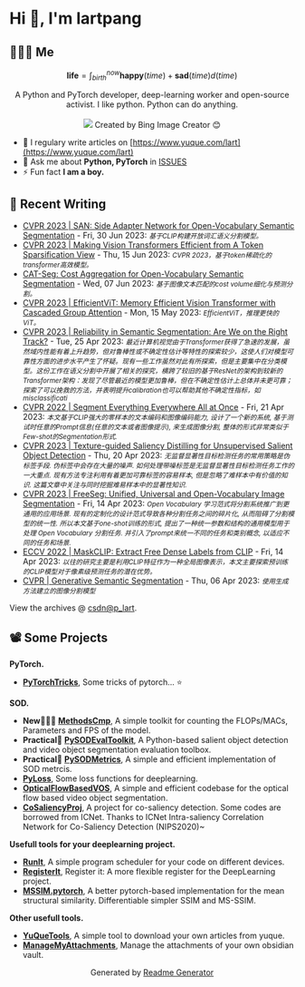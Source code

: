# Hi 👋, I'm lartpang

## 🧑‍🤝‍🧑 Me

$$
\textbf{life} = \int_{birth}^{now} \mathbf{happy}(time) + \mathbf{sad}(time) d(time)
$$

<p align="center">
  A Python and PyTorch developer, deep-learning worker and open-source activist. I like python. Python can do anything.<br /><br />   
  <img src="https://github.com/lartpang/lartpang/assets/26847524/f040fb47-f59c-4708-aacb-7ab4e7389bc3" />  
  Created by Bing Image Creator 😊
</p>

- 📝 I regulary write articles on [https://www.yuque.com/lart](https://www.yuque.com/lart)
- 💬 Ask me about **Python, PyTorch** in [ISSUES](https://github.com/lartpang/lartpang/issues)
- ⚡ Fun fact **I am a boy.**

## 📝 Recent Writing

<!-- writing starts -->
* [CVPR 2023 | SAN: Side Adapter Network for Open-Vocabulary Semantic Segmentation](https://blog.csdn.net/P_LarT/article/details/131473097) - Fri, 30 Jun 2023: <small>*基于CLIP构建开放词汇语义分割模型。*</small>
* [CVPR 2023 | Making Vision Transformers Efficient from A Token Sparsification View](https://blog.csdn.net/P_LarT/article/details/131226411) - Thu, 15 Jun 2023: <small>*CVPR 2023，基于token稀疏化的transformer高效模型。*</small>
* [CAT-Seg: Cost Aggregation for Open-Vocabulary Semantic Segmentation](https://blog.csdn.net/P_LarT/article/details/131083586) - Wed, 07 Jun 2023: <small>*基于图像文本匹配的cost volume细化与预测分割。*</small>
* [CVPR 2023 | EfficientViT: Memory Efficient Vision Transformer with Cascaded Group Attention](https://blog.csdn.net/P_LarT/article/details/130687567) - Mon, 15 May 2023: <small>*EfficientViT，推理更快的ViT。*</small>
* [CVPR 2023 | Reliability in Semantic Segmentation: Are We on the Right Track?](https://blog.csdn.net/P_LarT/article/details/130368801) - Tue, 25 Apr 2023: <small>*最近计算机视觉由于Transformer获得了急速的发展，虽然域内性能有着上升趋势，但对鲁棒性或不确定性估计等特性的探索较少，这使人们对模型可靠性方面的进步水平产生了怀疑。现有一些工作虽然对此有所探索，但是主要集中在分类模型。这份工作在语义分割中开展了相关的探究，横跨了较旧的基于ResNet的架构到较新的Transformer架构：发现了尽管最近的模型更加鲁棒，但在不确定性估计上总体并未更可靠；探索了可以挽救的方法，并表明提升calibration也可以帮助其他不确定性指标，如misclassificati*</small>
* [CVPR 2022 | Segment Everything Everywhere All at Once](https://blog.csdn.net/P_LarT/article/details/130298712) - Fri, 21 Apr 2023: <small>*本文基于CLIP强大的零样本的文本编码和图像编码能力, 设计了一个新的系统, 基于测试时任意的Prompt信息(任意的文本或者图像提示), 来生成图像分割, 整体的形式非常类似于Few-shot的Segmentation形式.*</small>
* [CVPR 2023 | Texture-guided Saliency Distilling for Unsupervised Salient Object Detection](https://blog.csdn.net/P_LarT/article/details/130269082) - Thu, 20 Apr 2023: <small>*无监督显著性目标检测任务的常用策略是伪标签手段. 伪标签中会存在大量的噪声. 如何处理带噪标签是无监督显著性目标检测任务工作的一大重点. 现有方法专注利用有着更加可靠标签的容易样本, 但是忽略了难样本中有价值的知识. 这篇文章中关注与同时挖掘难易样本中的显著性知识.*</small>
* [CVPR 2023 | FreeSeg: Unified, Universal and Open-Vocabulary Image Segmentation](https://blog.csdn.net/P_LarT/article/details/130158346) - Fri, 14 Apr 2023: <small>*Open Vocabulary 学习范式将分割系统推广到更通用的应用场景. 现有的定制化的设计范式导致各种分割任务之间的碎片化, 从而阻碍了分割模型的统一性.
所以本文基于one-shot训练的形式, 提出了一种统一参数和结构的通用模型用于处理 Open Vocabulary 分割任务.
并引入了prompt来统一不同的任务和类别概念, 以适应不同的任务和场景.*</small>
* [ECCV 2022 | MaskCLIP: Extract Free Dense Labels from CLIP](https://blog.csdn.net/P_LarT/article/details/130157634) - Fri, 14 Apr 2023: <small>*以往的研究主要是利用CLIP特征作为一种全局图像表示，本文主要探索预训练的CLIP模型对于像素级预测任务的潜在优势。*</small>
* [CVPR | Generative Semantic Segmentation](https://blog.csdn.net/P_LarT/article/details/129988887) - Thu, 06 Apr 2023: <small>*使用生成方法建立的图像分割模型*</small>
<!-- writing ends -->

View the archives @ [csdn@p_lart](https://blog.csdn.net/p_lart).

## 📽️ Some Projects

**PyTorch.**
* [**PyTorchTricks**](https://github.com/lartpang/PyTorchTricks), Some tricks of pytorch… :star:

**SOD.**
* **New:rocket::rocket::rocket:** [**MethodsCmp**](https://github.com/lartpang/MethodsCmp), A simple toolkit for counting the FLOPs/MACs, Parameters and FPS of the model.
* **Practical:wrench:** [**PySODEvalToolkit**](https://github.com/lartpang/PySODEvalToolkit), A Python-based salient object detection and video object segmentation evaluation toolbox.
* **Practical:wrench:** [**PySODMetrics**](https://github.com/lartpang/PySODMetrics), A simple and efficient implementation of SOD metrcis.
* [**PyLoss**](https://github.com/lartpang/PyLoss), Some loss functions for deeplearning.
* [**OpticalFlowBasedVOS**](https://github.com/lartpang/OpticalFlowBasedVOS), A simple and efficient codebase for the optical flow based video object segmentation.
* [**CoSaliencyProj**](https://github.com/lartpang/CoSaliencyProj), A project for co-saliency detection. Some codes are borrowed from ICNet. Thanks to ICNet Intra-saliency Correlation Network for Co-Saliency Detection (NIPS2020)~

**Usefull tools for your deeplearning project.**
* [**RunIt**](https://github.com/lartpang/RunIt), A simple program scheduler for your code on different devices.
* [**RegisterIt**](https://github.com/lartpang/RegisterIt), Register it: A more flexible register for the DeepLearning project.
* [**MSSIM.pytorch**](https://github.com/lartpang/MSSIM.pytorch), A better pytorch-based implementation for the mean structural similarity. Differentiable simpler SSIM and MS-SSIM.

**Other usefull tools.**
* [**YuQueTools**](https://github.com/lartpang/YuQueTools), A simple tool to download your own articles from yuque.
* [**ManageMyAttachments**](https://github.com/lartpang/ManageMyAttachments), Manage the attachments of your own obsidian vault.

<p align="center">Generated by <a href="https://rahuldkjain.github.io/gh-profile-readme-generator/" alt="generator">Readme Generator</a></p>
